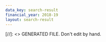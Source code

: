 ```yaml
---
data_key: search-result
financial_year: 2018-19
layout: search-result
---
```

[//]: <> GENERATED FILE. Don't edit by hand.